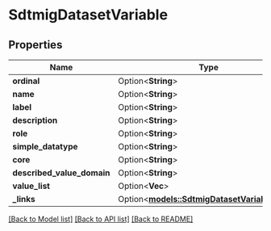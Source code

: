 # SdtmigDatasetVariable

## Properties

Name | Type | Description | Notes
------------ | ------------- | ------------- | -------------
**ordinal** | Option<**String**> |  | [optional]
**name** | Option<**String**> |  | [optional]
**label** | Option<**String**> |  | [optional]
**description** | Option<**String**> |  | [optional]
**role** | Option<**String**> |  | [optional]
**simple_datatype** | Option<**String**> |  | [optional]
**core** | Option<**String**> |  | [optional]
**described_value_domain** | Option<**String**> |  | [optional]
**value_list** | Option<**Vec<String>**> |  | [optional]
**_links** | Option<[**models::SdtmigDatasetVariableLinks**](SdtmigDatasetVariableLinks.md)> |  | [optional]

[[Back to Model list]](../README.md#documentation-for-models) [[Back to API list]](../README.md#documentation-for-api-endpoints) [[Back to README]](../README.md)



